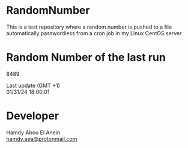 # RandomNumber    
This is a test repository where a random number is pushed to a file automatically passwordless from a cron job in my Linux CentOS server    
# Random Number of the last run   
8489
      
Last update (GMT +1)    
01/31/24 18:00:01
# Developer    
Hamdy Abou El Anein   
hamdy.aea@protonmail.com
